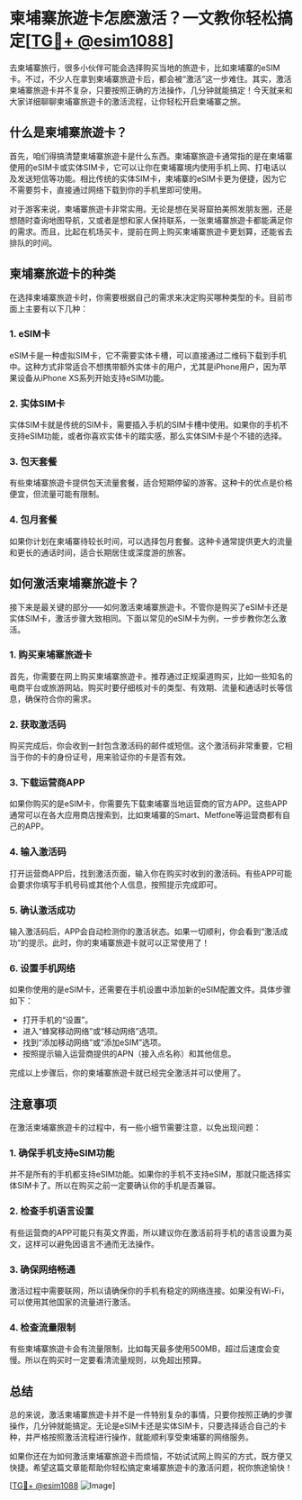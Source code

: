 # 柬埔寨旅遊卡怎麽激活？一文教你轻松搞定[[TG💪+ @esim1088](https://t.me/s/esim1088)]

去柬埔寨旅行，很多小伙伴可能会选择购买当地的旅遊卡，比如柬埔寨的eSIM卡。不过，不少人在拿到柬埔寨旅遊卡后，都会被“激活”这一步难住。其实，激活柬埔寨旅遊卡并不复杂，只要按照正确的方法操作，几分钟就能搞定！今天就来和大家详细聊聊柬埔寨旅遊卡的激活流程，让你轻松开启柬埔寨之旅。

## 什么是柬埔寨旅遊卡？

首先，咱们得搞清楚柬埔寨旅遊卡是什么东西。柬埔寨旅遊卡通常指的是在柬埔寨使用的eSIM卡或实体SIM卡，它可以让你在柬埔寨境内使用手机上网、打电话以及发送短信等功能。相比传统的实体SIM卡，柬埔寨的eSIM卡更为便捷，因为它不需要剪卡，直接通过网络下载到你的手机里即可使用。

对于游客来说，柬埔寨旅遊卡非常实用。无论是想在吴哥窟拍美照发朋友圈，还是想随时查询地图导航，又或者是想和家人保持联系，一张柬埔寨旅遊卡都能满足你的需求。而且，比起在机场买卡，提前在网上购买柬埔寨旅遊卡更划算，还能省去排队的时间。

## 柬埔寨旅遊卡的种类

在选择柬埔寨旅遊卡时，你需要根据自己的需求来决定购买哪种类型的卡。目前市面上主要有以下几种：

### 1. eSIM卡
eSIM卡是一种虚拟SIM卡，它不需要实体卡槽，可以直接通过二维码下载到手机中。这种方式非常适合不想携带额外实体卡的用户，尤其是iPhone用户，因为苹果设备从iPhone XS系列开始支持eSIM功能。

### 2. 实体SIM卡
实体SIM卡就是传统的SIM卡，需要插入手机的SIM卡槽中使用。如果你的手机不支持eSIM功能，或者你喜欢实体卡的踏实感，那么实体SIM卡是个不错的选择。

### 3. 包天套餐
有些柬埔寨旅遊卡提供包天流量套餐，适合短期停留的游客。这种卡的优点是价格便宜，但流量可能有限制。

### 4. 包月套餐
如果你计划在柬埔寨待较长时间，可以选择包月套餐。这种卡通常提供更大的流量和更长的通话时间，适合长期居住或深度游的旅客。

## 如何激活柬埔寨旅遊卡？

接下来是最关键的部分——如何激活柬埔寨旅遊卡。不管你是购买了eSIM卡还是实体SIM卡，激活步骤大致相同。下面以常见的eSIM卡为例，一步步教你怎么激活。

### 1. 购买柬埔寨旅遊卡

首先，你需要在网上购买柬埔寨旅遊卡。推荐通过正规渠道购买，比如一些知名的电商平台或旅游网站。购买时要仔细核对卡的类型、有效期、流量和通话时长等信息，确保符合你的需求。

### 2. 获取激活码

购买完成后，你会收到一封包含激活码的邮件或短信。这个激活码非常重要，它相当于你的卡的身份证号，用来验证你的卡是否有效。

### 3. 下载运营商APP

如果你购买的是eSIM卡，你需要先下载柬埔寨当地运营商的官方APP。这些APP通常可以在各大应用商店搜索到，比如柬埔寨的Smart、Metfone等运营商都有自己的APP。

### 4. 输入激活码

打开运营商APP后，找到激活页面，输入你在购买时收到的激活码。有些APP可能会要求你填写手机号码或其他个人信息，按照提示完成即可。

### 5. 确认激活成功

输入激活码后，APP会自动检测你的激活状态。如果一切顺利，你会看到“激活成功”的提示。此时，你的柬埔寨旅遊卡就可以正常使用了！

### 6. 设置手机网络

如果你使用的是eSIM卡，还需要在手机设置中添加新的eSIM配置文件。具体步骤如下：

- 打开手机的“设置”。
- 进入“蜂窝移动网络”或“移动网络”选项。
- 找到“添加移动网络”或“添加eSIM”选项。
- 按照提示输入运营商提供的APN（接入点名称）和其他信息。

完成以上步骤后，你的柬埔寨旅遊卡就已经完全激活并可以使用了。

## 注意事项

在激活柬埔寨旅遊卡的过程中，有一些小细节需要注意，以免出现问题：

### 1. 确保手机支持eSIM功能

并不是所有的手机都支持eSIM功能。如果你的手机不支持eSIM，那就只能选择实体SIM卡了。所以在购买之前一定要确认你的手机是否兼容。

### 2. 检查手机语言设置

有些运营商的APP可能只有英文界面，所以建议你在激活前将手机的语言设置为英文，这样可以避免因语言不通而无法操作。

### 3. 确保网络畅通

激活过程中需要联网，所以请确保你的手机有稳定的网络连接。如果没有Wi-Fi，可以使用其他国家的流量进行激活。

### 4. 检查流量限制

有些柬埔寨旅遊卡会有流量限制，比如每天最多使用500MB，超过后速度会变慢。所以在购买时一定要看清流量规则，以免超出预算。

## 总结

总的来说，激活柬埔寨旅遊卡并不是一件特别复杂的事情，只要你按照正确的步骤操作，几分钟就能搞定。无论是eSIM卡还是实体SIM卡，只要选择适合自己的卡种，并严格按照激活流程进行操作，就能顺利享受柬埔寨的网络服务。

如果你还在为如何激活柬埔寨旅遊卡而烦恼，不妨试试网上购买的方式，既方便又快捷。希望这篇文章能帮助你轻松搞定柬埔寨旅遊卡的激活问题，祝你旅途愉快！

[[TG💪+ @esim1088](https://t.me/s/esim1088) ![Image](https://i.postimg.cc/4NQfJmqS/Snipaste-2025-05-13-00-14-12.png)]